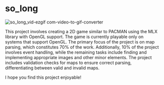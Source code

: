 # so_long


![so_long_vid-ezgif com-video-to-gif-converter](https://github.com/user-attachments/assets/abcc0420-3285-4b63-82c1-87bc0cd4098a)

This project involves creating a 2D game similar to PACMAN using the MLX library with OpenGL support. The game is currently playable only on systems that support OpenGL. The primary focus of the project is on map parsing, which constitutes 70% of the work. Additionally, 10% of the project involves event handling, while the remaining tasks include finding and implementing appropriate images and other minor elements. The project includes validation checks for maps to ensure correct parsing, differentiating between valid and invalid maps.

I hope you find this project enjoyable!
